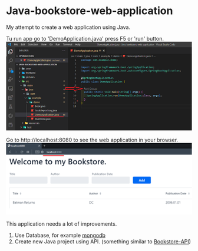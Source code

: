 # Java-bookstore-web-application
My attempt to create a web application using Java.

Tu run app go to 'DemoApplication.java' press F5 or 'run' button.
<img src="pictures/run.png">

Go to http://localhost:8080 to see the web application in your browser.
<img src="pictures/app.png">

This application needs a lot of improvements.
1. Use Database, for example [mongodb](https://account.mongodb.com/account/login)
2. Create new Java project using API. (something similar to [Bookstore-API](https://github.com/kristaps-m/Bookstore-API))